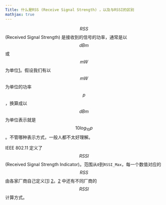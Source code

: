 ```yaml
---
Title: 什么是RSS (Receive Signal Strength) ，以及与RSSI的区别
mathjax: true
---
```


$$\mathit{RSS}$$ (Received Signal Strength) 是接收到的信号的功率，通常是以 $$\mathit{dB}m$$ 或 $$mW$$ 为单位[1]。假设我们有以 $$mW$$ 为单位的功率 $$p$$，换算成以 $$\mathit{dB}m$$ 为单位表示就是 $$10 log_{10} p$$。不管哪种表示方式，一般人都不太好理解。

IEEE 802.11 定义了$$\mathit{RSSI}$$ (Received Signal Strength Indicator)。范围从`0`到`RSSI_Max`，每一个数值对应的 $$\mathit{RSS}$$ 由各家厂商自己定义[[1]] [2]。[2] 中还有不同厂商的 $$\mathit{RSSI}$$ 计算方式。

[1]: https://arxiv.org/pdf/1709.01015.pdf "A Survey of Indoor Localization Systems and Technologies"
[2]: http://madwifi-project.org/attachment/wiki/UserDocs/RSSI/Converting_Signal_Strength.pdf?format=raw "Converting Signal Strength Percentage to dBm Values"
